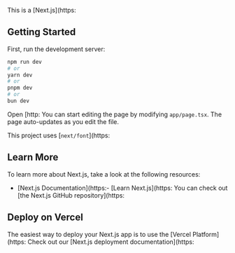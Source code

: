 This is a [Next.js](https:

## Getting Started

First, run the development server:

```bash
npm run dev
# or
yarn dev
# or
pnpm dev
# or
bun dev
```

Open [http:
You can start editing the page by modifying `app/page.tsx`. The page auto-updates as you edit the file.

This project uses [`next/font`](https:

## Learn More

To learn more about Next.js, take a look at the following resources:

- [Next.js Documentation](https:- [Learn Next.js](https:
  You can check out [the Next.js GitHub repository](https:

## Deploy on Vercel

The easiest way to deploy your Next.js app is to use the [Vercel Platform](https:
Check out our [Next.js deployment documentation](https: